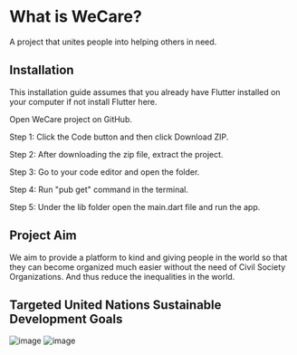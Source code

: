 # What is WeCare?

A project that unites people into helping others in need.

## Installation

This installation guide assumes that you already have Flutter installed on your computer if not install Flutter here.

Open WeCare project on GitHub.

Step 1: Click the Code button and then click Download ZIP.

Step 2: After downloading the zip file, extract the project.

Step 3: Go to your code editor and open the folder.

Step 4: Run "pub get" command in the terminal.

Step 5: Under the lib folder open the main.dart file and run the app.

## Project Aim

We aim to provide a platform to kind and giving people in the world so that they can become organized much easier without the need of Civil Society Organizations. And thus reduce the inequalities in the world.

## Targeted United Nations Sustainable Development Goals
![image](https://user-images.githubusercontent.com/92223021/229886880-237c6592-3025-4616-9763-5c325ec56c0e.png)
![image](https://user-images.githubusercontent.com/92223021/229886808-e89e7cc6-e9d2-4b84-b467-03060ec35c8a.png)


